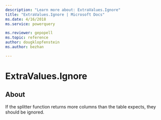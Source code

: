 ```yaml
---
description: "Learn more about: ExtraValues.Ignore"
title: "ExtraValues.Ignore | Microsoft Docs"
ms.date: 4/16/2018
ms.service: powerquery

ms.reviewer: gepopell
ms.topic: reference
author: dougklopfenstein
ms.author: bezhan

---
```

# ExtraValues.Ignore
## About
If the splitter function returns more columns than the table expects, they should be ignored.

